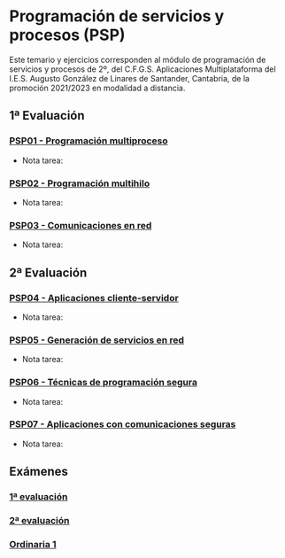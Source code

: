 # Programación de servicios y procesos (PSP)
Este temario y ejercicios corresponden al módulo de programación de servicios y procesos de 2º, del C.F.G.S. Aplicaciones Multiplataforma del I.E.S. Augusto González de Linares de Santander, Cantabria, de la promoción 2021/2023 en modalidad a distancia.
## 1ª Evaluación
### [PSP01 - Programación multiproceso](https://github.com/DiegoGlez1992/DAM/tree/main/Programaci%C3%B3n%20de%20servicios%20y%20procesos/PSP01%20-%20Programaci%C3%B3n%20multiproceso)
* Nota tarea: 
### [PSP02 - Programación multihilo](https://github.com/DiegoGlez1992/DAM/tree/main/Programaci%C3%B3n%20de%20servicios%20y%20procesos/PSP02%20-%20Programaci%C3%B3n%20multihilo)
* Nota tarea: 
### [PSP03 - Comunicaciones en red](https://github.com/DiegoGlez1992/DAM/tree/main/Programaci%C3%B3n%20de%20servicios%20y%20procesos/PSP03%20-%20Comunicaciones%20en%20red)
* Nota tarea: 
## 2ª Evaluación
### [PSP04 - Aplicaciones cliente-servidor](https://github.com/DiegoGlez1992/DAM/tree/main/Programaci%C3%B3n%20de%20servicios%20y%20procesos/PSP04%20-%20Aplicaciones%20cliente-servidor)
* Nota tarea: 
### [PSP05 - Generación de servicios en red](https://github.com/DiegoGlez1992/DAM/tree/main/Programaci%C3%B3n%20de%20servicios%20y%20procesos/PSP05%20-%20Generaci%C3%B3n%20de%20servicios%20en%20red)
* Nota tarea: 
### [PSP06 - Técnicas de programación segura](https://github.com/DiegoGlez1992/DAM/tree/main/Programaci%C3%B3n%20de%20servicios%20y%20procesos/PSP06%20-%20T%C3%A9cnicas%20de%20programaci%C3%B3n%20segura)
* Nota tarea: 
### [PSP07 - Aplicaciones con comunicaciones seguras](https://github.com/DiegoGlez1992/DAM/tree/main/Programaci%C3%B3n%20de%20servicios%20y%20procesos/PSP07%20-%20Aplicaciones%20con%20comunicaciones%20seguras)
* Nota tarea: 
## Exámenes
### [1ª evaluación]()
### [2ª evaluación]()
### [Ordinaria 1]()
